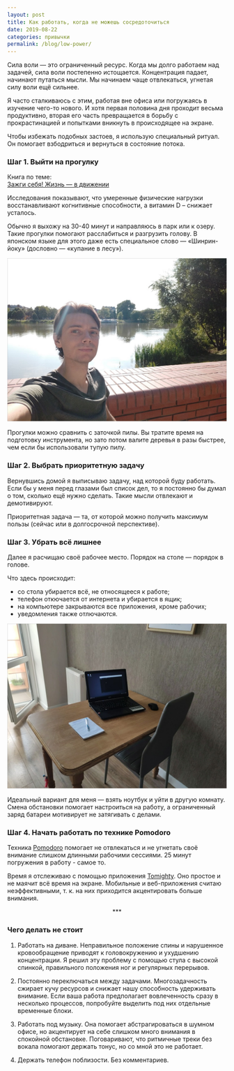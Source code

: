 ```yaml
---
layout: post
title: Как работать, когда не можешь сосредоточиться
date: 2019-08-22
categories: привычки
permalink: /blog/low-power/
---
```


Сила воли — это ограниченный ресурс. Когда мы долго работаем над задачей, сила воли постепенно истощается. Концентрация падает, начинают путаться мысли. Мы начинаем чаще отвлекаться, угнетая силу воли ещё сильнее. 

Я часто сталкиваюсь с этим, работая вне офиса или погружаясь в изучение чего-то нового. И хотя первая половина дня проходит весьма продуктивно, вторая его часть превращается в борьбу с прокрастинацией и попытками вникнуть в происходящее на экране.

Чтобы избежать подобных застоев, я использую специальный ритуал. Он помогает взбодриться и вернуться в состояние потока.

### Шаг 1. Выйти на прогулку

<div class="note">
Книга по теме:<br><a href="https://www.mann-ivanov-ferber.ru/books/zazhgi_sebya!/" target="_blank">Зажги себя! Жизнь — в&nbsp;движении</a>
</div>

Исследования показывают, что умеренные физические нагрузки восстанавливают когнитивные способности, а витамин D – снижает усталось.

Обычно я выхожу на 30-40 минут и направляюсь в парк или к озеру. Такие прогулки помогают расслабиться и разгрузить голову. В японском языке для этого даже есть специальное слово — «Шинрин-йоку» (дословно — «купание в лесу»). 

<img src="/images/posts/low-power-1.jpg">

Прогулки можно сравнить с заточкой пилы. Вы тратите время на подготовку инструмента, но зато потом валите деревья в разы быстрее, чем если бы использовали тупую пилу.


### Шаг 2. Выбрать приоритетную задачу

Вернувшись домой я выписываю задачу, над которой буду работать. Если бы у меня перед глазами был список дел, то я постоянно бы думал о том, сколько ещё нужно сделать. Такие мысли отвлекают и демотивируют.

Приоритетная задача — та, от которой можно получить максимум пользы (сейчас или в&nbsp;долгосрочной перспективе). 

### Шаг 3. Убрать всё лишнее

Далее я расчищаю своё рабочее место. Порядок на столе — порядок в голове. 

Что здесь происходит:
* со стола убирается всё, не относящееся к работе;
* телефон откючается от интернета и убирается в ящик;
* на компьютере закрываются все приложения, кроме рабочих;
* уведомления также отлючаются.

<img src="/images/posts/low-power-2.jpg">

Идеальный вариант для меня — взять ноутбук и уйти в другую комнату. Смена обстановки помогает настроиться на работу, а ограниченный заряд батареи мотивирует не затягивать с делами. 


### Шаг 4. Начать работать по технике Pomodoro

Техника <a href="https://ru.wikipedia.org/wiki/Метод_помидора" target="_blank">Pomodoro</a> помогает не отвлекаться и не угнетать своё внимание слишком длинными рабочими сессиями. 25 минут погружения в работу - самое то. 

Время я отслеживаю с помощью приложения <a href="http://www.tomighty.org/">Tomighty</a>. Оно простое и не маячит всё время на экране. Мобильные и веб-приложения считаю неэффективными, т. к. на них приходится акцентировать больше внимания. 

<p align="center">***</p>

### Чего делать не стоит

1. Работать на диване. Неправильное положение спины и нарушенное кровообращение приводят к головокружению и ухудшению концентрации. Я решил эту проблему с помощью стула с высокой спинкой, правильного положения ног и регулярных перерывов.

2. Постоянно переключаться между задачами. Многозадачность сжирает кучу ресурсов и снижает нашу способность удерживать внимание. Если ваша работа предполагает вовлеченность сразу в несколько процессов, попробуйте выделить под них отдельные временные блоки.

3. Работать под музыку. Она помогает абстрагироваться в шумном офисе, но акцентирует на себе слишком много внимания в спокойной обстановке. Поговаривают, что ритмичные треки без вокала помогают держать тонус, но со мной это не работает.

4. Держать телефон поблизости. Без комментариев.
